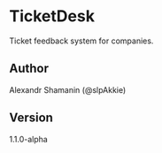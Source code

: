 # TicketDesk

Ticket feedback system for companies.

## Author

Alexandr Shamanin (@slpAkkie)

## Version

1.1.0-alpha
